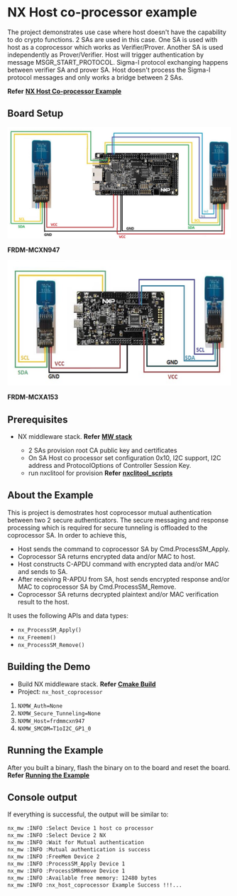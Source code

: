 # NX Host co-processor example

The project demonstrates use case where host doesn\'t have the
capability to do crypto functions. 2 SAs are used in this case. One SA
is used with host as a coprocessor which works as Verifier/Prover.
Another SA is used independently as Prover/Verifier. Host will trigger
authentication by message MSGR_START_PROTOCOL. Sigma-I protocol
exchanging happens between verifier SA and prover SA. Host doesn\'t
process the Sigma-I protocol messages and only works a bridge between 2
SAs.

**Refer** [**NX Host Co-processor Example**](./host_coprocessor.c)


## Board Setup

<img src="../../../doc/img/host_coprocessor/frdm_mcxn947_board_setup.jpg" class="align-center"
width="600" />

**FRDM-MCXN947**

<img src="../../../doc/img/host_coprocessor/frdm_mcxa153_board_setup.jpg" class="align-center"
width="600" />

**FRDM-MCXA153**


## Prerequisites

- NX middleware stack. **Refer** [**MW stack**](../../../doc/stack/readme.md)

  - 2 SAs provision root CA public key and certificates
  - On SA Host co processor set configuration 0x10, I2C support, I2C
    address and ProtocolOptions of Controller Session Key.
  - run nxclitool for provision **Refer** [**nxclitool_scripts**](../nx_cli_tool/scripts/nxclitool_host_copro_perso_x509.bat)

## About the Example

This is project is demostrates host coprocessor mutual authentication between two 2 secure authenticators.
The secure messaging and response processing which is required for secure tunneling is offloaded to the coprocessor SA.
In order to achieve this,
- Host sends the command to coprocessor SA by Cmd.ProcessSM_Apply.
- Coprocessor SA returns encrypted data and/or MAC to host.
- Host constructs C-APDU command with encrypted data and/or MAC and sends to SA.
- After receiving R-APDU from SA, host sends encrypted response and/or MAC to coprocessor SA by Cmd.ProcessSM_Remove.
- Coprocessor SA returns decrypted plaintext and/or MAC verification result to the host.

It uses the following APIs and data types:

  - `nx_ProcessSM_Apply()`
  - `nx_Freemem()`
  - `nx_ProcessSM_Remove()`

## Building the Demo

- Build NX middleware stack. **Refer** [**Cmake Build**](../../../doc/mcu_cmake/readme.md)
- Project: `nx_host_coprocessor`

1)  `NXMW_Auth=None`
2)  `NXMW_Secure_Tunneling=None`
3)  `NXMW_Host=frdmmcxn947`
4)  `NXMW_SMCOM=T1oI2C_GP1_0`

## Running the Example

After you built a binary, flash the binary on to the board and reset
the board.
**Refer** [**Running the Example**](../../../doc/mcu_cmake/readme.md)
## Console output

If everything is successful, the output will be similar to:

```
nx_mw :INFO :Select Device 1 host co processor
nx_mw :INFO :Select Device 2 NX
nx_mw :INFO :Wait for Mutual authentication
nx_mw :INFO :Mutual authentication is success
nx_mw :INFO :FreeMem Device 2
nx_mw :INFO :ProcessSM_Apply Device 1
nx_mw :INFO :ProcessSMRemove Device 1
nx_mw :INFO :Available free memory: 12480 bytes
nx_mw :INFO :nx_host_coprocessor Example Success !!!...
```